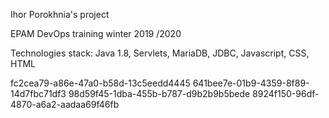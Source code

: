 Ihor Porokhnia's project


EPAM DevOps  training winter 2019 /2020

Technologies stack: Java 1.8, Servlets, MariaDB, JDBC, Javascript, CSS, HTML

fc2cea79-a86e-47a0-b58d-13c5eedd4445
641bee7e-01b9-4359-8f89-14d7fbc71df3
98d59f45-1dba-455b-b787-d9b2b9b5bede
8924f150-96df-4870-a6a2-aadaa69f46fb

